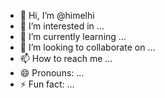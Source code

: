 - 👋 Hi, I’m @himelhi
- 👀 I’m interested in ...
- 🌱 I’m currently learning ...
- 💞️ I’m looking to collaborate on ...
- 📫 How to reach me ...
- 😄 Pronouns: ...
- ⚡ Fun fact: ...

<!---
himelhi/himelhi is a ✨ special ✨ repository because its `README.md` (this file) appears on your GitHub profile.
You can click the Preview link to take a look at your changes.
--->
